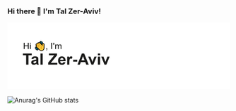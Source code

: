 ### Hi there 👋 I'm Tal Zer-Aviv!
![My welcome picture, stating "Hello there, I'm Tal Zer-Aviv.](/header.png)

<!--
**talzeraviv/talzeraviv** is a ✨ _special_ ✨ repository because its `README.md` (this file) appears on your GitHub profile.

Here are some ideas to get you started:

- 🔭 I’m currently working on ...
- 🌱 I’m currently learning ...
- 👯 I’m looking to collaborate on ...
- 🤔 I’m looking for help with ...
- 💬 Ask me about ...
- 📫 How to reach me: ...
- 😄 Pronouns: ...
- ⚡ Fun fact: ...
-->

![Anurag's GitHub stats](https://github-readme-stats.vercel.app/api?username=talzeraviv&show_icons=true&hide=issues,contribs,prs,stars&theme=transparent)

